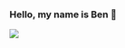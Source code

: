 ### Hello, my name is Ben 👋

![](https://github-readme-stats.vercel.app/api?username=bsarrazin&count_private=true&show_icons=true&theme=radical&include_all_commits=true)

<!--
**bsarrazin/bsarrazin** is a ✨ _special_ ✨ repository because its `README.md` (this file) appears on your GitHub profile.

Here are some ideas to get you started:

- 🔭 I’m currently working on ...
- 🌱 I’m currently learning ...
- 👯 I’m looking to collaborate on ...
- 🤔 I’m looking for help with ...
- 💬 Ask me about ...
- 📫 How to reach me: ...
- 😄 Pronouns: ...
- ⚡ Fun fact: ...
-->
